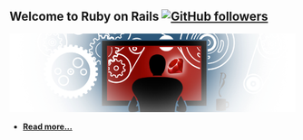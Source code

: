 ## Welcome to Ruby on Rails [![GitHub followers](https://img.shields.io/github/followers/espadrine.svg?style=social&label=Follow&maxAge=2592000)](https://github.com/mehdizebarjadan/Playing-with-Ruby-on-Rails)


![](images/RubyOnRails.png)

* **[Read more...](https://github.com/mehdizebarjadan/Playing-with-Ruby-on-Rails/wiki)**
